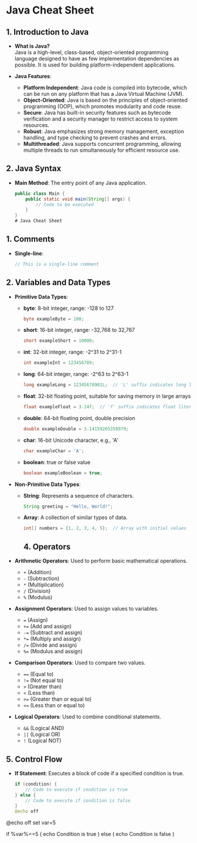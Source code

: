# Java Cheat Sheet

## 1. Introduction to Java

- **What is Java?**  
  Java is a high-level, class-based, object-oriented programming language designed to have as few implementation dependencies as possible. It is used for building platform-independent applications.

- **Java Features**:
  - **Platform Independent**: Java code is compiled into bytecode, which can be run on any platform that has a Java Virtual Machine (JVM).
  - **Object-Oriented**: Java is based on the principles of object-oriented programming (OOP), which promotes modularity and code reuse.
  - **Secure**: Java has built-in security features such as bytecode verification and a security manager to restrict access to system resources.
  - **Robust**: Java emphasizes strong memory management, exception handling, and type checking to prevent crashes and errors.
  - **Multithreaded**: Java supports concurrent programming, allowing multiple threads to run simultaneously for efficient resource use.

## 2. Java Syntax

- **Main Method**: The entry point of any Java application.

  ```java
  public class Main {
      public static void main(String[] args) {
          // Code to be executed
      }
  }
  # Java Cheat Sheet

## 1. Comments

- **Single-line**: 
  ```java
  // This is a single-line comment
## 2. Variables and Data Types

- **Primitive Data Types**:
  - **byte**: 8-bit integer, range: -128 to 127
    ```java
    byte exampleByte = 100;
    ```

  - **short**: 16-bit integer, range: -32,768 to 32,767
    ```java
    short exampleShort = 10000;
    ```

  - **int**: 32-bit integer, range: -2^31 to 2^31-1
    ```java
    int exampleInt = 123456789;
    ```

  - **long**: 64-bit integer, range: -2^63 to 2^63-1
    ```java
    long exampleLong = 12345678901L;  // 'L' suffix indicates long literal
    ```

  - **float**: 32-bit floating point, suitable for saving memory in large arrays
    ```java
    float exampleFloat = 3.14f;  // 'f' suffix indicates float literal
    ```

  - **double**: 64-bit floating point, double precision
    ```java
    double exampleDouble = 3.14159265358979;
    ```

  - **char**: 16-bit Unicode character, e.g., 'A'
    ```java
    char exampleChar = 'A';
    ```

  - **boolean**: true or false value
    ```java
    boolean exampleBoolean = true;
    ```

- **Non-Primitive Data Types**:
  - **String**: Represents a sequence of characters.
    ```java
    String greeting = "Hello, World!";
    ```

  - **Array**: A collection of similar types of data.
    ```java
    int[] numbers = {1, 2, 3, 4, 5};  // Array with initial values
    ```
    ## 4. Operators

- **Arithmetic Operators**: Used to perform basic mathematical operations.
  - `+` (Addition)
  - `-` (Subtraction)
  - `*` (Multiplication)
  - `/` (Division)
  - `%` (Modulus)

- **Assignment Operators**: Used to assign values to variables.
  - `=` (Assign)
  - `+=` (Add and assign)
  - `-=` (Subtract and assign)
  - `*=` (Multiply and assign)
  - `/=` (Divide and assign)
  - `%=` (Modulus and assign)

- **Comparison Operators**: Used to compare two values.
  - `==` (Equal to)
  - `!=` (Not equal to)
  - `>` (Greater than)
  - `<` (Less than)
  - `>=` (Greater than or equal to)
  - `<=` (Less than or equal to)

- **Logical Operators**: Used to combine conditional statements.
  - `&&` (Logical AND)
  - `||` (Logical OR)
  - `!` (Logical NOT)

## 5. Control Flow

- **If Statement**: Executes a block of code if a specified condition is true.

  ```java
  if (condition) {
      // Code to execute if condition is true
  } else {
      // Code to execute if condition is false
  }
  @echo off
@echo off
set var=5

if %var%==5 (
    echo Condition is true
) else (
    echo Condition is false
)

